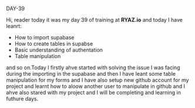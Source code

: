 DAY-39


Hi, reader today it was my day 39 of training at **RYAZ.io** and today I have leanrt:


* How to import supabase
* How to create tables in supabse
* Basic understanding of authentation
* Table manipulation

 and so on.Today I firstly ahve started with solving the issue I was facing during the importing in the supabase and then I have leant some table manipulation for my forms and I have also setup new github account for my project and learnt how to aloow another user to manipulate in github and I ahve also stared with my project and I will be completing and learning in futhure days. 